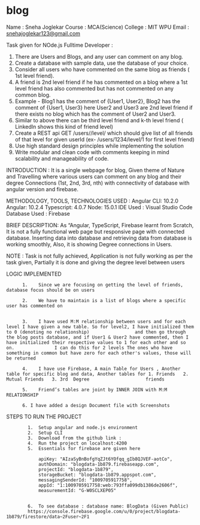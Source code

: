 # blog

Name : Sneha Joglekar
Course : MCA(Science)
College : MIT WPU
Email : snehajoglekar123@gmail.com

Task given for NOde.js Fulltime Developer :

1.	There are Users and Blogs, and any user can comment on any blog.
2.	Create a database with sample data, use the database of your choice.
3.	Consider all users who have commented on the same blog as friends ( 1st level friend).
4.	A friend is 2nd level friend if he has commented on a blog where a 1st level friend has     also commented but has not commented on any common blog.
5.	Example - Blog1 has the comment of {User1, User2}, Blog2 has the comment of {User1, User3} here User2 and User3 are 2nd level friend if there exists no blog which has         the comment of User2 and User3.
6.	Similar to above there can be third level friend and k-th level friend ( LinkedIn shows this kind of friend level)
7.	Create a REST api GET /users/<userId>/level/<levelNo> which should give list of all friends of that level for given userId (ex- /users/1234/level/1 for first level           friend)
8.	Use high standard design principles while implementing the solution
9.	Write modular and clean code with comments keeping in mind scalability and manageability of code.


INTRODUCTION :
It is a single webpage for blog, Given theme of Nature and Travelling where various users can comment on any blog and their degree Connections (1st, 2nd, 3rd,  nth) with connectivity of database with angular version and firebase.


METHODOLOGY, TOOLS, TECHNOLOGIES USED :
      Angular CLI: 10.2.0
      Angular: 10.2.4
      Typescript: 4.0.7
      Node: 15.0.1
      IDE Used : Visual Studio Code
      Database Used : Firebase


BRIEF DESCRIPTION:
      As “Angular, TypeScript, Firebase learnt from Scratch, It is not a fully functional web page but responsive page with connected database. Inserting  data into database       and retrieving data from database is working smoothly, Also, it is showing Degree connections in Users.

NOTE : Task is not fully achieved, Application is not fully working as per the task given, Partially it is done and giving the degree level between users
  
  

LOGIC IMPLEMENTED

          1.	Since we are focusing on getting the level of friends, database focus should be on users 

          2.	We have to maintain is a list of blogs where a specific user has commented on


          3.	I have used M:M relationship between users and for each level I have given a new table. So for level2, I have initialized them to 0 (denoting no relationship)                 and then go through the blog posts database, and if User1 & User2 have commented, then I have initialized their respective values to 1 for each other and so on.               I can do this for 2 levels The ones who have something in common but have zero for each other's values, those will be returned

          4.	I have use Firebase, A main Table for Users , Another table for specific blog and data, Another tables for 1. Friends   2. Mutual Friends   3. 3rd  Degree                     friends

          5.	Friend’s tables are joint by INNER JOIN with M:M RELATIONSHIP
  
          6. I have added a design Document file with Screenshots





STEPS TO RUN THE PROJECT

            1.	Setup angular and node.js environment
            2.	Setup CLI
            3.	Download from the github link : 
            4.	Run the project on localhost:4200
            5.	Essentials for firebase are given here

                apiKey: "AIzaSyBnBofgYqZJt6YOfqq_gIb8QJVEF-aotCo",
                authDomain: "blogdata-1b879.firebaseapp.com",
                projectId: "blogdata-1b879",
                storageBucket: "blogdata-1b879.appspot.com",
                messagingSenderId: "1009705917758",
                appId: "1:1009705917758:web:793ffa099db1386de2606f",
                measurementId: "G-W0SCLXEP05"


            6.	To see database : database name: BlogData (Given Public)
            https://console.firebase.google.com/u/0/project/blogdata-1b879/firestore/data~2Fuser~2F1




 











